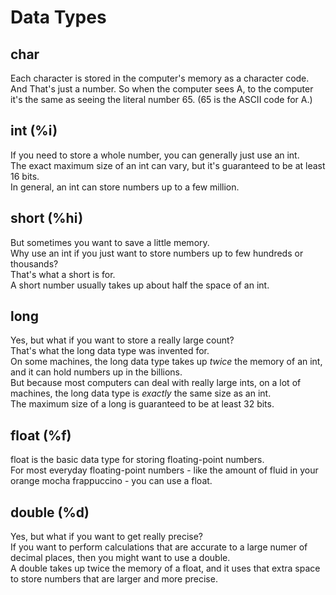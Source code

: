 # Data Types

## char
Each character is stored in the computer's memory as a character code.  
And That's just a number. So when the computer sees A, to the computer it's the same as seeing the literal number 65.
(65 is the ASCII code for A.)

## int (%i)
If you need to store a whole number, you can generally just use an int.  
The exact maximum size of an int can vary, but it's guaranteed to be at least 16 bits.  
In general, an int can store numbers up to a few million.

## short (%hi)
But sometimes you want to save a little memory.  
Why use an int if you just want to store numbers up to few hundreds or thousands?  
That's what a short is for.  
A short number usually takes up about half the space of an int.

## long
Yes, but what if you want to store a really large count?  
That's what the long data type was invented for.  
On some machines, the long data type takes up *twice* the memory of an int, and it can hold numbers up in the billions.  
But because most computers can deal with really large ints, on a lot of machines, the long data type is *exactly* the same size as an int.  
The maximum size of a long is guaranteed to be at least 32 bits.

## float (%f)
float is the basic data type for storing floating-point numbers.  
For most everyday floating-point numbers - like the amount of fluid in your orange mocha frappuccino - you can use a float.

## double (%d)
Yes, but what if you want to get really precise?  
If you want to perform calculations that are accurate to a large numer of decimal places, then you might want to use a double.  
A double takes up twice the memory of a float, and it uses that extra space to store numbers that are larger and more precise.